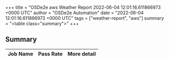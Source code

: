 +++
title = "OSDe2e aws Weather Report 2022-06-04 12:01:16.611866973 +0000 UTC"
author = "OSDe2e Automation"
date = "2022-06-04 12:01:16.611866973 +0000 UTC"
tags = ["weather-report", "aws"]
summary = "<table class=\"summary\"></table>"
+++
## Summary

| Job Name | Pass Rate | More detail |
|----------|-----------|-------------|




